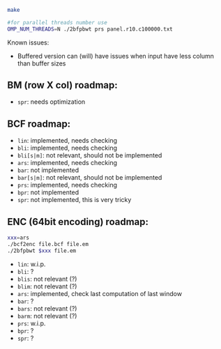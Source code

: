 ```bash
make

#for parallel threads number use
OMP_NUM_THREADS=N ./2bfpbwt prs panel.r10.c100000.txt
```

Known issues:
- Buffered version can (will) have issues when input have less column than buffer sizes

## BM (row X col) roadmap:
- `spr`: needs optimization

## BCF roadmap:
- `lin`: implemented, needs checking
- `bli`: implemented, needs checking
- `bli[s|m]`: not relevant, should not be implemented
- `ars`: implemented, needs checking
- `bar`: not implemented
- `bar[s|m]`: not relevant, should not be implemented
- `prs`: implemented, needs checking
- `bpr`: not implemented
- `spr`: not implemented, this is very tricky

## ENC (64bit encoding) roadmap:
```bash
xxx=ars
./bcf2enc file.bcf file.em
./2bfpbwt $xxx file.em
```

- `lin`: w.i.p.
- `bli`: ?
- `blis`: not relevant (?)
- `blim`: not relevant (?)
- `ars`: implemented, check last computation of last window
- `bar`: ?
- `bars`: not relevant (?)
- `barm`: not relevant (?)
- `prs`: w.i.p.
- `bpr`: ?
- `spr`: ?
